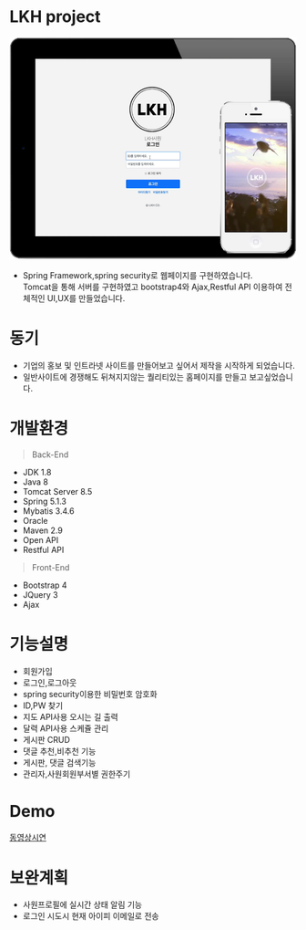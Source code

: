 # LKH project
![Alt text](/img/Project.png)
- Spring Framework,spring security로 웹페이지를 구현하였습니다. <br> Tomcat을 통해 서버를 구현하였고 bootstrap4와 Ajax,Restful API 이용하여 전체적인 UI,UX를 만들었습니다.<br> 

# 동기
- 기업의 홍보 및 인트라넷 사이트를 만들어보고 싶어서 제작을 시작하게 되었습니다.  
- 일반사이트에 경쟁해도 뒤쳐지지않는 퀄리티있는 홈페이지를 만들고 보고싶었습니다.

# 개발환경
> Back-End
- JDK 1.8
- Java 8
- Tomcat Server 8.5
- Spring 5.1.3  
- Mybatis 3.4.6
- Oracle
- Maven 2.9
- Open API
- Restful API

> Front-End
- Bootstrap 4
- JQuery 3
- Ajax

# 기능설명
- 회원가입<br>
- 로그인,로그아웃<br>
- spring security이용한 비밀번호 암호화<br>
- ID,PW 찾기<br>
- 지도 API사용 오시는 길 출력<br>
- 달력 API사용 스케쥴 관리 <br>
- 게시판 CRUD<br>
- 댓글 추천,비추천 기능<br>
- 게시판, 댓글 검색기능<br> 
- 관리자,사원회원부서별 권한주기 <br>

# Demo
[동영상시연](https://youtu.be/mLmal7KWXp8)

# 보완계획
- 사원프로필에 실시간 상태 알림 기능
- 로그인 시도시 현재 아이피 이메일로 전송
